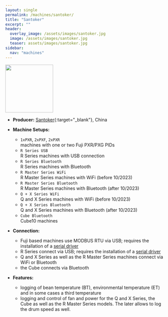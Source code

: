 ```yaml
---
layout: single
permalink: /machines/santoker/
title: "Santoker"
excerpt: ""
header:
  overlay_image: /assets/images/santoker.jpg
  image: /assets/images/santoker.jpg
  teaser: assets/images/santoker.jpg
sidebar:
  nav: "machines"
---
```

<img class="tab-image" src="{{ site.baseurl }}/assets/images/supporter-badge.png" width="150px">

* __Producer:__ [Santoker](){:target="_blank"}, China

* __Machine Setups:__ 
  - `1xPXR`, `2xPXF`, `2xPXR`  
  machines with one or two Fuji PXR/PXG PIDs
  - `R Series USB`  
  R Series machines with USB connection
  - `R Series Bluetooth`  
  R Series machines with Bluetooth
  - `R Master Series WiFi`  
  R Master Series machines with WiFi (before 10/2023)
  - `R Master Series Bluetooth`  
  R Master Series machines with Bluetooth (after 10/2023)
  - `Q + X Series WiFi`  
  Q and X Series machines with WiFi (before 10/2023)
  - `Q + X Series Bluetooth`  
  Q and X Series machines with Bluetooth (after 10/2023)
  - `Cube Bluetooth`  
  Cube10 machines

* __Connection:__ 
  - Fuji based machines use MODBUS RTU via USB; requires the installation of a [serial driver](/modbus_serial/)
  - R Series connect via USB; requires the installation of a [serial driver](/modbus_serial/)
  - Q and X Series as well as the R Master Series machines connect via WiFi or Bluetooth
  - the Cube connects via Bluetooth
* __Features:__ 
  - logging of bean temperature (BT), environmental temperature (ET) and in some cases a third temperature
  - logging and control of fan and power for the Q and X Series, the Cube as well as the R Master Series models. The later allows to log the drum speed as well.